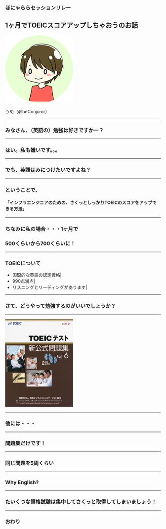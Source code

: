 ### ほにゃららセッションリレー
## 1ヶ月でTOEICスコアアップしちゃおうのお話

<img src="img/IMG_2415_round.png" width="220px">

うめ（@beConjuror）

---

### みなさん、（英語の）勉強は好きですかー？

---

### はい。私も嫌いです。。。

---

### でも、英語はみにつけたいですよね？

---

### ということで、
#### 「インフラエンジニアのための、さくっとしっかりTOEICのスコアをアップできる方法」

---

### ちなみに私の場合・・・1ヶ月で
### 500くらいから700くらいに！

---

### TOEICについて
- 国際的な英語の認定資格|
- 990点満点|
- リスニングとリーディングがあります|

---
### さて、どうやって勉強するのがいいでしょうか？

---

<img src="img/toeic_text1.jpg" width="220px">

---

### 他には・・・

---

### 問題集だけです！

---

### 同じ問題を5周くらい

---

### Why English?

---


### たいくつな資格試験は集中してさくっと取得してしまいましょう！

---

### おわり
